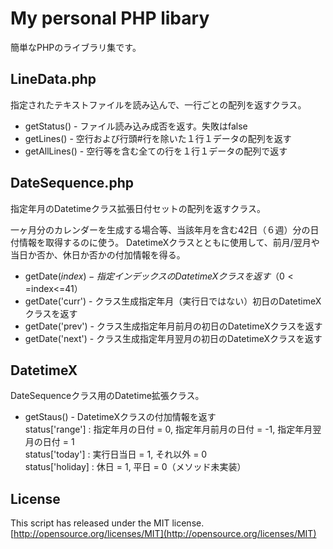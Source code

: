 # My personal PHP libary
簡単なPHPのライブラリ集です。  

## LineData.php
指定されたテキストファイルを読み込んで、一行ごとの配列を返すクラス。  

- getStatus() - ファイル読み込み成否を返す。失敗はfalse  
- getLines() - 空行および行頭#行を除いた１行１データの配列を返す  
- getAllLines() - 空行等を含む全ての行を１行１データの配列で返す  

## DateSequence.php
指定年月のDatetimeクラス拡張日付セットの配列を返すクラス。  

一ヶ月分のカレンダーを生成する場合等、当該年月を含む42日（６週）分の日付情報を取得するのに使う。
DatetimeXクラスとともに使用して、前月/翌月や当日か否か、休日か否かの付加情報を得る。  

- getDate($index) - 指定インデックスのDatetimeXクラスを返す（0<=$index<=41）  
- getDate('curr') - クラス生成指定年月（実行日ではない）初日のDatetimeXクラスを返す  
- getDate('prev') - クラス生成指定年月前月の初日のDatetimeXクラスを返す  
- getDate('next') - クラス生成指定年月翌月の初日のDatetimeXクラスを返す  

## DatetimeX
DateSequenceクラス用のDatetime拡張クラス。  

- getStaus() - DatetimeXクラスの付加情報を返す  
  status['range'] : 指定年月の日付 = 0, 指定年月前月の日付 = -1, 指定年月翌月の日付 = 1  
  status['today'] : 実行日当日 = 1, それ以外 = 0  
  status['holiday] : 休日 = 1, 平日 = 0（メソッド未実装）  

## License
This script has released under the MIT license.  
[http://opensource.org/licenses/MIT](http://opensource.org/licenses/MIT)
